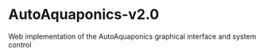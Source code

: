 # AutoAquaponics-v2.0
Web implementation of the AutoAquaponics graphical interface and system control
